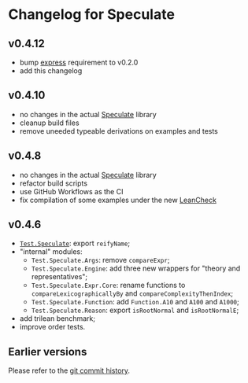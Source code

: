 Changelog for Speculate
=======================

v0.4.12
-------

* bump [express] requirement to v0.2.0
* add this changelog


v0.4.10
-------

* no changes in the actual [Speculate] library
* cleanup build files
* remove uneeded typeable derivations on examples and tests


v0.4.8
------

* no changes in the actual [Speculate] library
* refactor build scripts
* use GitHub Workflows as the CI
* fix compilation of some examples under the new [LeanCheck]


v0.4.6
------

* [`Test.Speculate`]: export `reifyName`;
* "internal" modules:
	- `Test.Speculate.Args`: remove `compareExpr`;
	- `Test.Speculate.Engine`: add three new wrappers for "theory and representatives";
	- `Test.Speculate.Expr.Core`: rename functions to `compareLexicographicallyBy` and `compareComplexityThenIndex`;
	- `Test.Speculate.Function`: add `Function.A10` and `A100` and `A1000`;
	- `Test.Speculate.Reason`: export `isRootNormal` and `isRootNormalE`;
* add trilean benchmark;
* improve order tests.


Earlier versions
----------------

Please refer to the [git commit history].

[git commit history]: https://github.com/rudymatela/speculate/commits/master

[Speculate]:        https://hackage.haskell.org/package/speculate/docs/Test-Speculate.html
[`Test.Speculate`]: https://hackage.haskell.org/package/speculate/docs/Test-Speculate.html
[LeanCheck]:        https://hackage.haskell.org/package/leancheck/docs/Test-LeanCheck.html
[express]:          https://hackage.haskell.org/package/express
